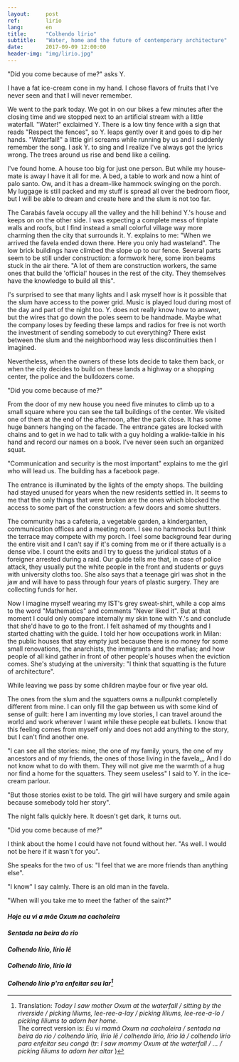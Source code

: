 ```yaml
---
layout:     post
ref:		lirio
lang: 		en
title:      "Colhendo lírio"
subtitle:   "Water, home and the future of contemporary architecture"
date:       2017-09-09 12:00:00
header-img: "img/lirio.jpg"
---
```


"Did you come because of me?" asks Y. 

I have a fat ice-cream cone in my hand. I chose flavors of fruits that I've never seen and that I will never remember.

We went to the park today. We got in on our bikes a few minutes after the closing time and we stopped next to an artificial stream with a little waterfall. "Water!" exclaimed Y. There is a low tiny fence with a sign that reads "Respect the fences", so Y. leaps gently over it and goes to dip her hands. "Waterfall!" a little girl screams while running by us and I suddenly remember the song. I ask Y. to sing and I realize I've always got the lyrics wrong. The trees around us rise and bend like a ceiling.

I've found home. A house too big for just one person. But while my house-mate is away I have it all for me. A bed, a table to work and now a hint of palo santo. Ow, and it has a dream-like hammock swinging on the porch. My luggage is still packed and my stuff is spread all over the bedroom floor, but I will be able to dream and create here and the slum is not too far.

The Carabás favela occupy all the valley and the hill behind Y.'s house and keeps on on the other side. I was expecting a complete mess of tinplate walls and roofs, but I find instead a small colorful village way more charming then the city that surrounds it. Y. explains to me: "When we arrived the favela ended down there. Here you only had wasteland". The low brick buildings have climbed the slope up to our fence. Several parts seem to be still under construction: a formwork here, some iron beams stuck in the air there. "A lot of them are construction workers, the same ones that build the 'official' houses in the rest of the city. They themselves have the knowledge to build all this".

I's surprised to see that many lights and I ask myself how is it possible that the slum have access to the power grid. Music is played loud during most of the day and part of the night too. Y. does not really know how to answer, but the wires that go down the poles seem to be handmade. Maybe what the company loses by feeding these lamps and radios for free is not worth the investment of sending somebody to cut everything? There exist between the slum and the neighborhood way less discontinuities then I imagined.

Nevertheless, when the owners of these lots decide to take them back, or when the city decides to build on these lands a highway or a shopping center, the police and the bulldozers come.

"Did you come because of me?"

From the door of my new house you need five minutes to climb up to a small square where you can see the tall buildings of the center. We visited one of them at the end of the afternoon, after the park close. It has some huge banners hanging on the facade. The entrance gates are locked with chains and to get in we had to talk with a guy holding a walkie-talkie in his hand and record our names on a book. I've never seen such an organized squat.

"Communication and security is the most important" explains to me the girl who will lead us. The building has a facebook page.

The entrance is illuminated by the lights of the empty shops. The building had stayed unused for years when the new residents settled in. It seems to me that the only things that were broken are the ones which blocked the access to some part of the construction: a few doors and some shutters.

The community has a cafeteria, a vegetable garden, a kinderganten, communication offices and a meeting room. I see no hammocks but I think the terrace may compete with my porch. I feel some background fear during the entire visit and I can't say if it's coming from me or if there actually is a dense vibe. I count the exits and I try to guess the juridical status of a foreigner arrested during a raid. Our guide tells me that, in case of police attack, they usually put the white people in the front and students or guys with university cloths too. She also says that a teenage girl was shot in the jaw and will have to pass through four years of plastic surgery. They are collecting funds for her.

Now I imagine myself wearing my IST's grey sweat-shirt, while a cop aims to the word "Mathematics" and comments "Never liked it". But at that moment I could only compare internally my skin tone with Y.'s and conclude that she'd have to go to the front. I felt ashamed of my thoughts and I started chatting with the guide. I told her how occupations work in Milan: the public houses that stay empty just because there is no money for some small renovations, the anarchists, the immigrants and the mafias; and how people of all kind gather in front of other people's houses when the eviction comes. She's studying at the university: "I think that squatting is the future of architecture".

While leaving we pass by some children maybe four or five year old.

The ones from the slum and the squatters owns a nullpunkt completelly different from mine. I can only fill the gap between us with some kind of sense of guilt: here I am inventing my love stories, I can travel around the world and work wherever I want while these people eat bullets. I know that this feeling comes from myself only and does not add anything to the story, but I can't find another one.

"I can see all the stories: mine, the one of my family, yours, the one of my ancestors and of my friends, the ones of those living in the favela,,, And I do not know what to do with them. They will not give me the warmth of a hug nor find a home for the squatters. They seem useless" I said to Y. in the ice-cream parlour.

"But those stories exist to be told. The girl will have surgery and smile again because somebody told her story".

The night falls quickly here. It doesn't get dark, it turns out.

"Did you come because of me?"

I think about the home I could have not found without her. "As well. I would not be here if it wasn't for you".

She speaks for the two of us: "I feel that we are more friends than anything else".

"I know" I say calmly. There is an old man in the favela.

"When will you take me to meet the father of the saint?"  


#### *Hoje eu vi a mãe Oxum na cacholeira*
 
#### *Sentada na beira do rio*

#### *Colhendo lírio, lírio lê*

#### *Colhendo lírio, lírio lá*

#### *Colhendo lírio p'ra enfeitar seu lar[^song]*


[^song]: Translation: *Today I saw mother Oxum at the waterfall / sitting by the riverside / picking liliums, lee-ree-a-lay / picking liliums, lee-ree-a-lo / picking liliums to adorn her home*.         
         The correct version is: *Eu vi mamã Oxum na cacholeira / sentada na beira do rio / colhendo lírio, lírio lê / colhendo lírio, lírio lá / colhendo lírio para enfeitar seu congá* (tr: *I saw mommy Oxum at the waterfall / ... / picking liliums to adorn her altar* )


